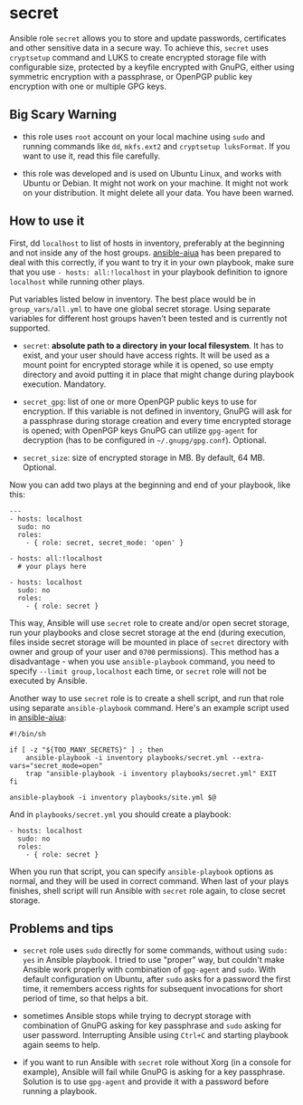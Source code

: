 # secret

Ansible role `secret` allows you to store and update passwords, certificates and other sensitive data in a secure way. To achieve this, `secret` uses `cryptsetup` command and LUKS to create encrypted storage file with configurable size, protected by a keyfile encrypted with GnuPG, either using symmetric encryption with a passphrase, or OpenPGP public key encryption with one or multiple GPG keys.

## Big Scary Warning

- this role uses `root` account on your local machine using `sudo` and running commands like `dd`, `mkfs.ext2` and `cryptsetup luksFormat`. If you want to use it, read this file carefully.

- this role was developed and is used on Ubuntu Linux, and works with Ubuntu or Debian. It might not work on your machine. It might not work on your distribution. It might delete all your data. You have been warned.

## How to use it

First, dd `localhost` to list of hosts in inventory, preferably at the beginning and not inside any of the host groups. [ansible-aiua](https://github.com/drybjed/ansible-aiua) has been prepared to deal with this correctly, if you want to try it in your own playbook, make sure that you use `- hosts: all:!localhost` in your playbook definition to ignore `localhost` while running other plays.

Put variables listed below in inventory. The best place would be in `group_vars/all.yml` to have one global secret storage. Using separate variables for different host groups haven't been tested and is currently not supported.

- `secret`: **absolute path to a directory in your local filesystem**. It has to exist, and your user should have access rights. It will be used as a mount point for encrypted storage while it is opened, so use empty directory and avoid putting it in place that might change during playbook execution. Mandatory.

- `secret_gpg`: list of one or more OpenPGP public keys to use for encryption. If this variable is not defined in inventory, GnuPG will ask for a passphrase during storage creation and every time encrypted storage is opened; with OpenPGP keys GnuPG can utilize `gpg-agent` for decryption (has to be configured in `~/.gnupg/gpg.conf`). Optional.

- `secret_size`: size of encrypted storage in MB. By default, 64 MB. Optional.

Now you can add two plays at the beginning and end of your playbook, like this:
```
---
- hosts: localhost
  sudo: no
  roles:
    - { role: secret, secret_mode: 'open' }

- hosts: all:!localhost
  # your plays here

- hosts: localhost
  sudo: no
  roles:
    - { role: secret }
```
This way, Ansible will use `secret` role to create and/or open secret storage, run your playbooks and close secret storage at the end (during execution, files inside secret storage will be mounted in place of `secret` directory with owner and group of your user and `0700` permissions). This method has a disadvantage - when you use `ansible-playbook` command, you need to specify `--limit group,localhost` each time, or `secret` role will not be executed by Ansible.

Another way to use `secret` role is to create a shell script, and run that role using separate `ansible-playbook` command. Here's an example script used in [ansible-aiua](https://github.com/drybjed/ansible-aiua/):
```
#!/bin/sh

if [ -z "${TOO_MANY_SECRETS}" ] ; then
	ansible-playbook -i inventory playbooks/secret.yml --extra-vars="secret_mode=open"
	trap "ansible-playbook -i inventory playbooks/secret.yml" EXIT
fi

ansible-playbook -i inventory playbooks/site.yml $@
```
And in `playbooks/secret.yml` you should create a playbook:
```
- hosts: localhost
  sudo: no
  roles:
    - { role: secret }
```
When you run that script, you can specify `ansible-playbook` options as normal, and they will be used in correct command. When last of your plays finishes, shell script will run Ansible with `secret` role again, to close secret storage.

## Problems and tips

- `secret` role uses `sudo` directly for some commands, without using `sudo: yes` in Ansible playbook. I tried to use "proper" way, but couldn't make Ansible work properly with combination of `gpg-agent` and `sudo`. With default configuration on Ubuntu, after `sudo` asks for a password the first time, it remembers access rights for subsequent invocations for short period of time, so that helps a bit.

- sometimes Ansible stops while trying to decrypt storage with combination of GnuPG asking for key passphrase and `sudo` asking for user password. Interrupting Ansible using `Ctrl+C` and starting playbook again seems to help.

- if you want to run Ansible with `secret` role without Xorg (in a console for example), Ansible will fail while GnuPG is asking for a key passphrase. Solution is to use `gpg-agent` and provide it with a password before running a playbook.

